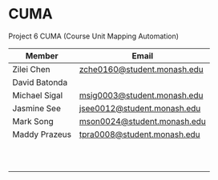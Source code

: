# CUMA
Project 6 CUMA (Course Unit Mapping Automation)

|Member|Email|
|---|---|
|Zilei Chen|zche0160@student.monash.edu|
|David Batonda|   |
|Michael Sigal|msig0003@student.monash.edu|
|Jasmine See|jsee0012@student.monash.edu|
|Mark Song|mson0024@student.monash.edu|
|Maddy Prazeus|tpra0008@student.monash.edu|
|   |   |
|   |   |
|   |   |
|   |   |
|   |   |
|   |   |
|   |   |
|   |   |
|   |   |
|   |   |
